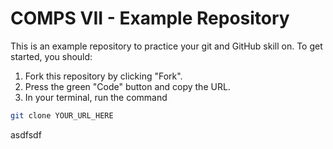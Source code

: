 # COMPS VII - Example Repository

This is an example repository to practice your git and GitHub skill on. To get started, you should:
1. Fork this repository by clicking "Fork".
2. Press the green "Code" button and copy the URL.
3. In your terminal, run the command
```bash
git clone YOUR_URL_HERE
```
asdfsdf